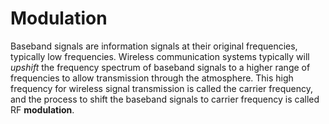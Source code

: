 # Modulation

Baseband signals are information signals at their original frequencies, typically low frequencies. Wireless communication systems typically will *upshift* the frequency spectrum of baseband signals to a higher range of frequencies to allow transmission through the atmosphere. This high frequency for wireless signal transmission is called the carrier frequency, and the process to shift the baseband signals to carrier frequency is called RF **modulation**.

